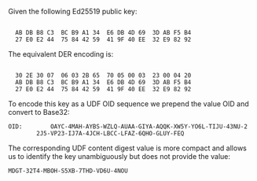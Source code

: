 
Given the following Ed25519 public key:

~~~~

  AB DB B8 C3  BC B9 A1 34  E6 DB 4D 69  3D AB F5 B4
  27 E0 E2 44  75 84 42 59  41 9F 40 EE  32 E9 82 92
~~~~

The equivalent DER encoding is:

~~~~

  30 2E 30 07  06 03 2B 65  70 05 00 03  23 00 04 20
  AB DB B8 C3  BC B9 A1 34  E6 DB 4D 69  3D AB F5 B4
  27 E0 E2 44  75 84 42 59  41 9F 40 EE  32 E9 82 92
~~~~

To encode this key as a UDF OID sequence we prepend the value OID
and convert to Base32:

~~~~
OID:        OAYC-4MAH-AYBS-WZLQ-AUAA-GIYA-AQQK-XW5Y-YO6L-TIJU-43NU-2
        2J5-VP23-IJ7A-4JCH-LBCC-LFAZ-6QHO-GLUY-FEQ
~~~~

The corresponding UDF content digest value is more compact and allows us to identify the 
key unambiguously but does not provide the value:

~~~~
MDGT-32T4-MBOH-S5XB-7THD-VD6U-4NOU
~~~~
